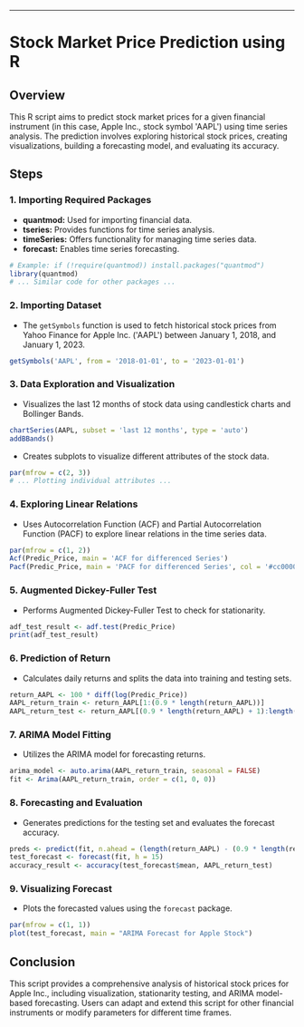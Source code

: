 
---

# Stock Market Price Prediction using R

## Overview

This R script aims to predict stock market prices for a given financial instrument (in this case, Apple Inc., stock symbol 'AAPL') using time series analysis. The prediction involves exploring historical stock prices, creating visualizations, building a forecasting model, and evaluating its accuracy.

## Steps

### 1. Importing Required Packages

- **quantmod:** Used for importing financial data.
- **tseries:** Provides functions for time series analysis.
- **timeSeries:** Offers functionality for managing time series data.
- **forecast:** Enables time series forecasting.

```R
# Example: if (!require(quantmod)) install.packages("quantmod")
library(quantmod)
# ... Similar code for other packages ...
```

### 2. Importing Dataset

- The `getSymbols` function is used to fetch historical stock prices from Yahoo Finance for Apple Inc. ('AAPL') between January 1, 2018, and January 1, 2023.

```R
getSymbols('AAPL', from = '2018-01-01', to = '2023-01-01')
```

### 3. Data Exploration and Visualization

- Visualizes the last 12 months of stock data using candlestick charts and Bollinger Bands.

```R
chartSeries(AAPL, subset = 'last 12 months', type = 'auto')
addBBands()
```

- Creates subplots to visualize different attributes of the stock data.

```R
par(mfrow = c(2, 3))
# ... Plotting individual attributes ...
```

### 4. Exploring Linear Relations

- Uses Autocorrelation Function (ACF) and Partial Autocorrelation Function (PACF) to explore linear relations in the time series data.

```R
par(mfrow = c(1, 2))
Acf(Predic_Price, main = 'ACF for differenced Series')
Pacf(Predic_Price, main = 'PACF for differenced Series', col = '#cc0000')
```

### 5. Augmented Dickey-Fuller Test

- Performs Augmented Dickey-Fuller Test to check for stationarity.

```R
adf_test_result <- adf.test(Predic_Price)
print(adf_test_result)
```

### 6. Prediction of Return

- Calculates daily returns and splits the data into training and testing sets.

```R
return_AAPL <- 100 * diff(log(Predic_Price))
AAPL_return_train <- return_AAPL[1:(0.9 * length(return_AAPL))]
AAPL_return_test <- return_AAPL[(0.9 * length(return_AAPL) + 1):length(return_AAPL)]
```

### 7. ARIMA Model Fitting

- Utilizes the ARIMA model for forecasting returns.

```R
arima_model <- auto.arima(AAPL_return_train, seasonal = FALSE)
fit <- Arima(AAPL_return_train, order = c(1, 0, 0))
```

### 8. Forecasting and Evaluation

- Generates predictions for the testing set and evaluates the forecast accuracy.

```R
preds <- predict(fit, n.ahead = (length(return_AAPL) - (0.9 * length(return_AAPL))))$pred
test_forecast <- forecast(fit, h = 15)
accuracy_result <- accuracy(test_forecast$mean, AAPL_return_test)
```

### 9. Visualizing Forecast

- Plots the forecasted values using the `forecast` package.

```R
par(mfrow = c(1, 1))
plot(test_forecast, main = "ARIMA Forecast for Apple Stock")
```

## Conclusion

This script provides a comprehensive analysis of historical stock prices for Apple Inc., including visualization, stationarity testing, and ARIMA model-based forecasting. Users can adapt and extend this script for other financial instruments or modify parameters for different time frames.
